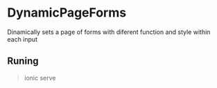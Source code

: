 # DynamicPageForms
Dinamically sets a page of forms with diferent function and style within each input

## Runing
> ionic serve
